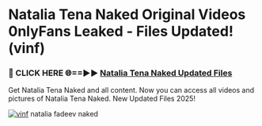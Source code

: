 # Natalia Tena Naked Original Videos 0nlyFans Leaked - Files Updated! (vinf)

<h3>🔴 CLICK HERE 🌐==►► <a href="https://tinyurl.com/up5wt9bj" rel="nofollow">Natalia Tena Naked Updated Files</a></h3>

Get Natalia Tena Naked and all content. Now you can access all videos and pictures of Natalia Tena Naked. New Updated Files 2025!

[![vinf](https://i.imgur.com/ABiUzMV.gif)](https://tinyurl.com/up5wt9bj)
natalia fadeev naked
